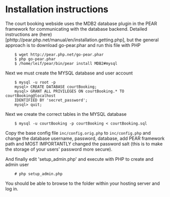 # Installation instructions

The court booking webside uses the MDB2 database plugin in the PEAR framework
for communicating with the database backend. Detailed instructions are (here)
[phttp://pear.php.net/manual/en/installation.getting.php], but the general
approach is to download go-pear.phar and run this file with PHP

		$ wget http://pear.php.net/go-pear.phar
		$ php go-pear.phar
		$ /home/leif/pear/bin/pear install MDB2#mysql

Next we must create the MYSQL database and user account

		$ mysql -u root -p
		mysql> CREATE DATABASE courtBooking;
		mysql> GRANT ALL PRIVILEGES ON courtBooking.* TO courtBooking@localhost
		IDENTIFIED BY 'secret_password';
		mysql> quit;

Next we create the correct tables in the MYSQL database

		$ mysql -u courtBooking -p courtBooking < courtBooking.sql

Copy the base config file `inc/config.orig.php` to `inc/config.php` and change
the database username, password, database, add PEAR framework path and MOST
IMPORTANTLY changed the password salt (this is to make the storage of your
users' password more secure).

And finally edit 'setup_admin.php' and execute with PHP to create and admin user

		# php setup_admin.php

You should be able to browse to the folder within your hosting server and log
in.

